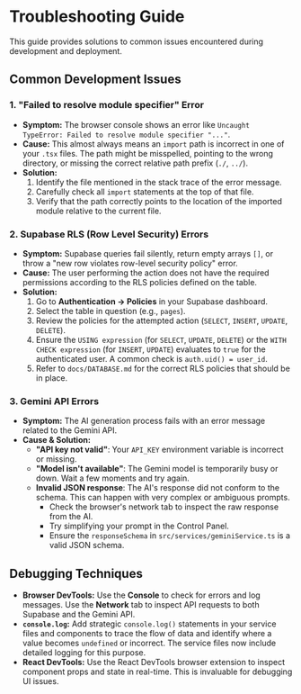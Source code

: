 # Troubleshooting Guide

This guide provides solutions to common issues encountered during development and deployment.

## Common Development Issues

### 1. "Failed to resolve module specifier" Error

-   **Symptom:** The browser console shows an error like `Uncaught TypeError: Failed to resolve module specifier "..."`.
-   **Cause:** This almost always means an `import` path is incorrect in one of your `.tsx` files. The path might be misspelled, pointing to the wrong directory, or missing the correct relative path prefix (`./`, `../`).
-   **Solution:**
    1.  Identify the file mentioned in the stack trace of the error message.
    2.  Carefully check all `import` statements at the top of that file.
    3.  Verify that the path correctly points to the location of the imported module relative to the current file.

### 2. Supabase RLS (Row Level Security) Errors

-   **Symptom:** Supabase queries fail silently, return empty arrays `[]`, or throw a "new row violates row-level security policy" error.
-   **Cause:** The user performing the action does not have the required permissions according to the RLS policies defined on the table.
-   **Solution:**
    1.  Go to **Authentication -> Policies** in your Supabase dashboard.
    2.  Select the table in question (e.g., `pages`).
    3.  Review the policies for the attempted action (`SELECT`, `INSERT`, `UPDATE`, `DELETE`).
    4.  Ensure the `USING expression` (for `SELECT`, `UPDATE`, `DELETE`) or the `WITH CHECK expression` (for `INSERT`, `UPDATE`) evaluates to `true` for the authenticated user. A common check is `auth.uid() = user_id`.
    5.  Refer to `docs/DATABASE.md` for the correct RLS policies that should be in place.

### 3. Gemini API Errors

-   **Symptom:** The AI generation process fails with an error message related to the Gemini API.
-   **Cause & Solution:**
    -   **"API key not valid"**: Your `API_KEY` environment variable is incorrect or missing.
    -   **"Model isn't available"**: The Gemini model is temporarily busy or down. Wait a few moments and try again.
    -   **Invalid JSON response**: The AI's response did not conform to the schema. This can happen with very complex or ambiguous prompts.
        -   Check the browser's network tab to inspect the raw response from the AI.
        -   Try simplifying your prompt in the Control Panel.
        -   Ensure the `responseSchema` in `src/services/geminiService.ts` is a valid JSON schema.

## Debugging Techniques

-   **Browser DevTools:** Use the **Console** to check for errors and log messages. Use the **Network** tab to inspect API requests to both Supabase and the Gemini API.
-   **`console.log`:** Add strategic `console.log()` statements in your service files and components to trace the flow of data and identify where a value becomes `undefined` or incorrect. The service files now include detailed logging for this purpose.
-   **React DevTools:** Use the React DevTools browser extension to inspect component props and state in real-time. This is invaluable for debugging UI issues.